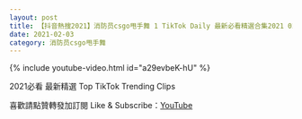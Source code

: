 ```yaml
---
layout: post
title: 【抖音熱搜2021】消防员csgo甩手舞 1 TikTok Daily 最新必看精選合集2021 02 03
date: 2021-02-03
category: 消防员csgo甩手舞
---
```


{% include youtube-video.html id="a29evbeK-hU" %}

2021必看 最新精選 Top TikTok Trending Clips

喜歡請點贊轉發加訂閱 Like & Subscribe：[YouTube](https://www.youtube.com/channel/UCAoR7VcanIPd04uEq_GIylA/videos)

